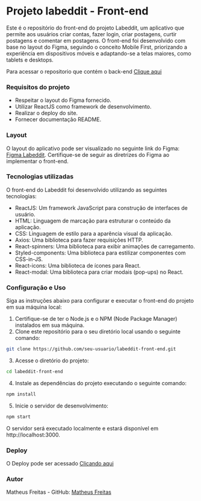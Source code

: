 # Projeto labeddit - Front-end  

Este é o repositório do front-end do projeto Labeddit, um aplicativo que permite aos usuários criar contas, fazer login, criar postagens, curtir postagens e comentar em postagens. O front-end foi desenvolvido com base no layout do Figma, seguindo o conceito Mobile First, priorizando a experiência em dispositivos móveis e adaptando-se a telas maiores, como tablets e desktops.  

Para acessar o repositorio que contém o back-end [Clique aqui](https://github.com/Matheusbcy/labeddit-back-end)

### Requisitos do projeto  

* Respeitar o layout do Figma fornecido.  
* Utilizar ReactJS como framework de desenvolvimento.  
* Realizar o deploy do site.  
* Fornecer documentação README.  

### Layout  

O layout do aplicativo pode ser visualizado no seguinte link do Figma: [Figma Labeddit](https://www.figma.com/file/Byakv89sjTqI6NG2NRAAKJ/Projeto-Integrador-Labeddit?node-id=0%3A1&t=haX9j5M0lHbjWnAr-0). Certifique-se de seguir as diretrizes do Figma ao implementar o front-end.  

### Tecnologias utilizadas  

O front-end do Labeddit foi desenvolvido utilizando as seguintes tecnologias:

* ReactJS: Um framework JavaScript para construção de interfaces de usuário.  
* HTML: Linguagem de marcação para estruturar o conteúdo da aplicação.  
* CSS: Linguagem de estilo para a aparência visual da aplicação.  
* Axios: Uma biblioteca para fazer requisições HTTP.  
* React-spinners: Uma biblioteca para exibir animações de carregamento.  
* Styled-components: Uma biblioteca para estilizar componentes com CSS-in-JS.  
* React-icons: Uma biblioteca de ícones para React.  
* React-modal: Uma biblioteca para criar modais (pop-ups) no React.  

### Configuração e Uso  

Siga as instruções abaixo para configurar e executar o front-end do projeto em sua máquina local:  

1. Certifique-se de ter o Node.js e o NPM (Node Package Manager) instalados em sua máquina.  
2. Clone este repositório para o seu diretório local usando o seguinte comando:  

```bash
git clone https://github.com/seu-usuario/labeddit-front-end.git
```  
3. Acesse o diretório do projeto:  

```bash
cd labeddit-front-end
```  
4. Instale as dependências do projeto executando o seguinte comando:  

```bash
npm install
```  
5. Inicie o servidor de desenvolvimento:  

```bash
npm start
```  
O servidor será executado localmente e estará disponível em http://localhost:3000.  

### Deploy

O Deploy pode ser acessado [Clicando aqui](https://mf-labeddit.surge.sh/)  

### Autor  

Matheus Freitas - GitHub: [Matheus Freitas](https://github.com/Matheusbcy)


